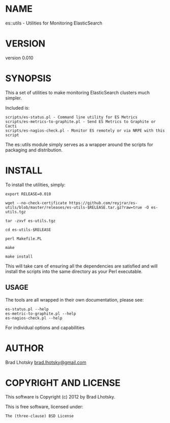 # NAME

es::utils - Utilities for Monitoring ElasticSearch

# VERSION

version 0.010

# SYNOPSIS

This a set of utilities to make monitoring ElasticSearch clusters much simpler.

Included is:

    scripts/es-status.pl - Command line utility for ES Metrics
    scripts/es-metrics-to-graphite.pl - Send ES Metrics to Graphite or Cacti
    scripts/es-nagios-check.pl - Monitor ES remotely or via NRPE with this script

The es::utils module simply serves as a wrapper around the scripts for packaging and
distribution.

# INSTALL

To install the utilities, simply:

    export RELEASE=0.010

    wget --no-check-certificate https://github.com/reyjrar/es-utils/blob/master/releases/es-utils-$RELEASE.tar.gz?raw=true -O es-utils.tgz

    tar -zxvf es-utils.tgz

    cd es-utils-$RELEASE

    perl Makefile.PL

    make

    make install

This will take care of ensuring all the dependencies are satisfied and will install the scripts into the same
directory as your Perl executable.

## USAGE

The tools are all wrapped in their own documentation, please see:

    es-status.pl --help
    es-metric-to-graphite.pl --help
    es-nagios-check.pl --help

For individual options and capabilities

# AUTHOR

Brad Lhotsky <brad.lhotsky@gmail.com>

# COPYRIGHT AND LICENSE

This software is Copyright (c) 2012 by Brad Lhotsky.

This is free software, licensed under:

    The (three-clause) BSD License
